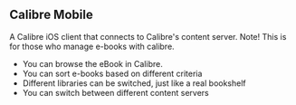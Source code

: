 ## Calibre Mobile 

A Calibre iOS client that connects to Calibre's content server. Note! This is for those who manage e-books with calibre.

- You can browse the eBook in Calibre.
- You can sort e-books based on different criteria
- Different libraries can be switched, just like a real bookshelf
- You can switch between different content servers
